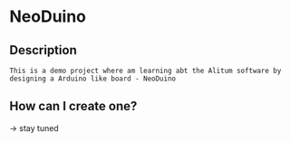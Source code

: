 # NeoDuino

## Description
~~~~~~~
This is a demo project where am learning abt the Alitum software by designing a Arduino like board - NeoDuino
~~~~~~~
## How can I create one?
-> stay tuned
